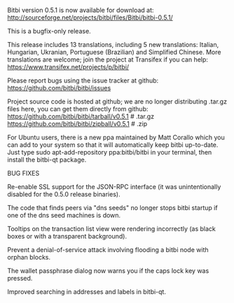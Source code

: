 Bitbi version 0.5.1 is now available for download at:
http://sourceforge.net/projects/bitbi/files/Bitbi/bitbi-0.5.1/

This is a bugfix-only release.

This release includes 13 translations, including 5 new translations:
Italian, Hungarian, Ukranian, Portuguese (Brazilian) and Simplified Chinese.
More translations are welcome; join the project at Transifex if you can help:
https://www.transifex.net/projects/p/bitbi/

Please report bugs using the issue tracker at github:
https://github.com/bitbi/bitbi/issues

Project source code is hosted at github; we are no longer
distributing .tar.gz files here, you can get them
directly from github:
https://github.com/bitbi/bitbi/tarball/v0.5.1  # .tar.gz
https://github.com/bitbi/bitbi/zipball/v0.5.1  # .zip

For Ubuntu users, there is a new ppa maintained by Matt Corallo which
you can add to your system so that it will automatically keep
bitbi up-to-date.  Just type
sudo apt-add-repository ppa:bitbi/bitbi
in your terminal, then install the bitbi-qt package.


BUG FIXES

Re-enable SSL support for the JSON-RPC interface (it was unintentionally
disabled for the 0.5.0 release binaries).

The code that finds peers via "dns seeds" no longer stops bitbi startup
if one of the dns seed machines is down.

Tooltips on the transaction list view were rendering incorrectly (as black boxes
or with a transparent background).

Prevent a denial-of-service attack involving flooding a bitbi node with
orphan blocks.

The wallet passphrase dialog now warns you if the caps lock key was pressed.

Improved searching in addresses and labels in bitbi-qt.
